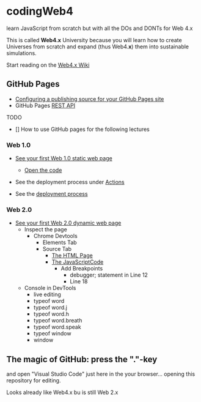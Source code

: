 # codingWeb4
learn JavaScript from scratch but with all the DOs and DONTs for Web 4.x

This is called **Web4.x** University because you will learn how to create Universes from scratch and expand (thus Web4.**x**) them into sustainable simulations.

Start reading on the [Web4.x Wiki](https://github.com/web4x/codingWeb4/wiki/Web-4.x-Home)

## GitHub Pages

* [Configuring a publishing source for your GitHub Pages site](https://docs.github.com/en/pages/getting-started-with-github-pages/configuring-a-publishing-source-for-your-github-pages-site)
* GitHub Pages [REST API](https://docs.github.com/en/free-pro-team@latest/rest/pages/pages?apiVersion=2022-11-28#get-a-github-pages-site)

TODO
- [] How to use GitHub pages for the following lectures


### Web 1.0
* [See your first Web 1.0 static web page](https://web4x.github.io/codingWeb4/)
  * [Open the code](https://web4x.github.io/codingWeb4/Web4university/Web1/static/learn.htm)
* See the deployment process under [Actions](https://github.com/web4x/codingWeb4/actions/)

* See the [deployment process](https://github.com/web4x/codingWeb4/deployments/)

### Web 2.0
* [See your first Web 2.0 dynamic web page](https://web4x.github.io/codingWeb4/Web4university/Web2/00.InTheBeginning/static)
  * Inspect the page
    * Chrome Devtools
      * Elements Tab
      * Source Tab
        * [The HTML Page](https://web4x.github.io/codingWeb4/Web4university/Web2/00.InTheBeginning/static/)
        * [The JavaScriptCode](https://web4x.github.io/codingWeb4/Web4university/Web2/00.InTheBeginning/js/jhwhScript.js)
          * Add Breakpoints
            * debugger; statement in Line 12
            * Line 18
   * Console in DevTools
     * live editing
     * typeof word
     * typeof word.j
     * typeof word.h
     * typeof word.breath
     * typeof word.speak
     * typeof window
     * window


## The magic of GitHub: press the "."-key

and open "Visual Studio Code" just here in the your browser...
opening this repository for editing.

Looks already like Web4.x bu is still Web 2.x
